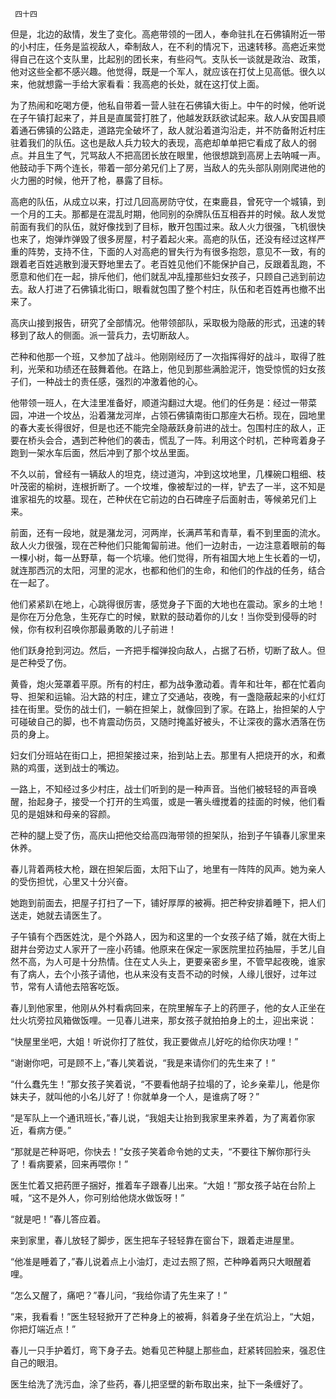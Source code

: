      四十四 

   但是，北边的敌情，发生了变化。高疤带领的一团人，奉命驻扎在石佛镇附近一带的小村庄，任务是监视敌人，牵制敌人，在不利的情况下，迅速转移。高疤近来觉得自己在这个支队里，比起别的团长来，有些闷气。支队长一谈就是政治、政策，他对这些全都不感兴趣。他觉得，既是一个军人，就应该在打仗上见高低。很久以来，他就想露一手给大家看看：我高疤的长处，就在这打仗上面。 

   为了热闹和吃喝方便，他私自带着一营人驻在石佛镇大街上。中午的时候，他听说在子午镇打起来了，并且是直属营打胜了，他越发跃跃欲试起来。敌人从安国县顺着通石佛镇的公路走，道路完全破坏了，敌人就沿着道沟沿走，并不防备附近村庄驻着我们的队伍。这也是敌人兵力较大的表现，高疤却单单把它看成了敌人的弱点。并且生了气，咒骂敌人不把高团长放在眼里，他很想跳到高房上去呐喊一声。他鼓动手下两个连长，带着一部分弟兄们上了房，当敌人的先头部队刚刚爬进他的火力圈的时候，他开了枪，暴露了目标。 

   高疤的队伍，从成立以来，打过几回高房防守仗，在束鹿县，曾死守一个城镇，到一个月的工夫。那都是在混乱时期，他同别的杂牌队伍互相吞并的时候。敌人发觉前面有我们的队伍，就好像找到了目标，散开包围过来。敌人火力很强，飞机很快也来了，炮弹炸弹毁了很多房屋，村子着起火来。高疤的队伍，还没有经过这样严重的阵势，支持不住，下面的人对高疤的冒失行为有很多抱怨，意见不一致，有的跟着老百姓逃散到漫天野地里去了。老百姓见他们不能保护自己，反跟着乱跑，不愿意和他们在一起，排斥他们，他们就乱冲乱撞那些妇女孩子，只顾自己逃到前边去。敌人打进了石佛镇北街口，眼看就包围了整个村庄，队伍和老百姓再也撤不出来了。 

   高庆山接到报告，研究了全部情况。他带领部队，采取极为隐蔽的形式，迅速的转移到了敌人的侧面。派一营兵力，去切断敌人。 

   芒种和他那一个班，又参加了战斗。他刚刚经历了一次指挥得好的战斗，取得了胜利，光荣和功绩还在鼓舞着他。在路上，他见到那些满脸泥汗，饱受惊慌的妇女孩子们，一种战士的责任感，强烈的冲激着他的心。 

   他带领一班人，在大洼里准备好，顺道沟翻过大堤。他们的任务是：经过一带菜园，冲进一个坟丛，沿着潴龙河岸，占领石佛镇南街口那座大石桥。现在，园地里的春大麦长得很好，但是也还不能完全隐蔽跃身前进的战士。包围村庄的敌人，正要在桥头会合，遇到芒种他们的袭击，慌乱了一阵。利用这个时机，芒种弯着身子跑到一架水车后面，然后冲到了那个坟丛里面。 

   不久以前，曾经有一辆敌人的坦克，绕过道沟，冲到这坟地里，几棵碗口粗细、枝叶茂密的榆树，连根折断了。一个坟堆，像被犁过的一样，铲去了一半，这不知是谁家祖先的坟墓。现在，芒种伏在它前边的白石碑座子后面射击，等候弟兄们上来。 

   前面，还有一段地，就是潴龙河，河两岸，长满芦苇和青草，看不到里面的流水。敌人火力很强，现在芒种他们只能匍匐前进。他们一边射击，一边注意着眼前的每一棵小树，每一丛野草，每一个坑壕。他们觉得，所有祖国大地上生长着的一切，就连那西沉的太阳，河里的泥水，也都和他们的生命，和他们的作战的任务，结合在一起了。 

   他们紧紧趴在地上，心跳得很厉害，感觉身子下面的大地也在震动。家乡的土地！是你在万分危急，生死存亡的时候，默默的鼓动着你的儿女！当你受到侵辱的时候，你有权利召唤你那最勇敢的儿子前进！ 

   他们跃身抢到河边。然后，一齐把手榴弹投向敌人，占据了石桥，切断了敌人。但是芒种受了伤。 

   黄昏，炮火笼罩着平原。所有的村庄，都为战争激动着。青年和壮年，都在忙着向导、担架和运输。沿大路的村庄，建立了交通站，夜晚，有一盏隐蔽起来的小红灯挂在街里。受伤的战士们，一躺在担架上，就像回到了家。在路上，抬担架的人宁可碰破自己的脚，也不肯震动伤员，又随时掩盖好被头，不让深夜的露水洒落在伤员的身上。 

   妇女们分班站在街口上，把担架接过来，抬到站上去。那里有人把烧开的水，和煮熟的鸡蛋，送到战士的嘴边。 

   一路上，不知经过多少村庄，战士们听到的是一种声音。当他们被轻轻的声音唤醒，抬起身子，接受一个打开的生鸡蛋，或是一箸头缠搅着的挂面的时候，他们看见的是姐妹和母亲的容颜。 

   芒种的腿上受了伤，高庆山把他交给高四海带领的担架队，抬到子午镇春儿家里来休养。 

   春儿背着两枝大枪，跟在担架后面，太阳下山了，地里有一阵阵的风声。她为亲人的受伤担忧，心里又十分兴奋。 

   她跑到前面去，把屋子打扫了一下，铺好厚厚的被褥。把芒种安排着睡下，把人们送走，她就去请医生了。 

   子午镇有个西医姓沈，是个外路人，因为和这里的一个女孩子结了婚，就在大街上甜井台旁边丈人家开了一座小药铺。他原来在保定一家医院里拉药抽屉，手艺儿自然不高，为人可是十分热情。住在丈人头上，更要亲密乡里，不管早起夜晚，谁家有了病人，去个小孩子请他，也从来没有支吾不动的时候，人缘儿很好，过年过节，常有人请他去陪客吃饭。 

   春儿到他家里，他刚从外村看病回来，在院里解车子上的药匣子，他的女人正坐在灶火坑旁拉风箱做饭哩。一见春儿进来，那女孩子就拍拍身上的土，迎出来说： 

   “快屋里坐吧，大姐！听说你打了胜仗，我正要做点儿好吃的给你庆功哩！” 

   “谢谢你吧，可是顾不上，”春儿笑着说，“我是来请你们的先生来了！” 

   “什么蠢先生！”那女孩子笑着说，“不要看他胡子拉塌的了，论乡亲辈儿，他是你妹夫子，就叫他的小名儿好了！你就单身一个人，是谁病了呀？” 

   “是军队上一个通讯班长，”春儿说，“我姐夫让抬到我家里来养着，为了离着你家近，看病方便。” 

   “那就是芒种哥吧，你快去！”女孩子笑着命令她的丈夫，“不要往下解你那行头了！看病要紧，回来再喂你！” 

   医生忙着又把药匣子捆好，推着车子跟春儿出来。“大姐！”那女孩子站在台阶上喊，“这不是外人，你可别给他烧水做饭呀！” 

   “就是吧！”春儿答应着。 

   来到家里，春儿放轻了脚步，医生把车子轻轻靠在窗台下，跟着走进屋里。 

   “他准是睡着了，”春儿说着点上小油灯，走过去照了照，芒种睁着两只大眼醒着哩。 

   “怎么又醒了，痛吧？”春儿问，“我给你请了先生来了！” 

   “来，我看看！”医生轻轻掀开了芒种身上的被褥，斜着身子坐在炕沿上，“大姐，你把灯端近点！” 

   春儿一只手护着灯，弯下身子去。她看见芒种腿上那些血，赶紧转回脸来，强忍住自己的眼泪。 

   医生给洗了洗污血，涂了些药，春儿把坚壁的新布取出来，扯下一条缠好了。 

